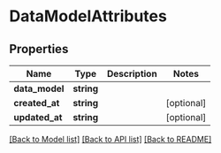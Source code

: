 # DataModelAttributes

## Properties
Name | Type | Description | Notes
------------ | ------------- | ------------- | -------------
**data_model** | **string** |  | 
**created_at** | **string** |  | [optional] 
**updated_at** | **string** |  | [optional] 

[[Back to Model list]](../README.md#documentation-for-models) [[Back to API list]](../README.md#documentation-for-api-endpoints) [[Back to README]](../README.md)



